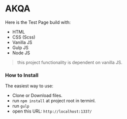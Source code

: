 # AKQA
<p>Here is the Test Page build with:</p>
<ul>
    <li>HTML</li>
    <li>CSS (Scss)</li>
    <li>Vanilla JS</li>
    <li>Gulp JS</li>
    <li>Node JS</li>
</ul>
<blockquote>
    this project functionality is dependent on vanilla JS.
</blockquote>

<h3>How to Install</h3>

<p dir="auto">The easiest way to use: </p>

<ul>
    <li>Clone or Download files.</li>
    <li>run <code>npm install</code> at project root in terminl.</li>
    <li>run <code>gulp</code></li>
    <li>open this URL: <code>http://localhost:1337/</code></li>
</ul>
